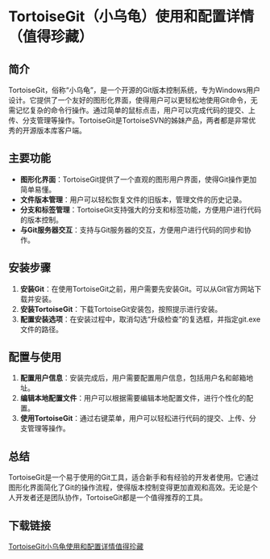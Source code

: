 # TortoiseGit（小乌龟）使用和配置详情（值得珍藏）

## 简介
TortoiseGit，俗称“小乌龟”，是一个开源的Git版本控制系统，专为Windows用户设计。它提供了一个友好的图形化界面，使得用户可以更轻松地使用Git命令，无需记忆复杂的命令行操作。通过简单的鼠标点击，用户可以完成代码的提交、上传、分支管理等操作。TortoiseGit是TortoiseSVN的姊妹产品，两者都是非常优秀的开源版本库客户端。

## 主要功能
- **图形化界面**：TortoiseGit提供了一个直观的图形用户界面，使得Git操作更加简单易懂。
- **文件版本管理**：用户可以轻松恢复文件的旧版本，管理文件的历史记录。
- **分支和标签管理**：TortoiseGit支持强大的分支和标签功能，方便用户进行代码的版本控制。
- **与Git服务器交互**：支持与Git服务器的交互，方便用户进行代码的同步和协作。

## 安装步骤
1. **安装Git**：在使用TortoiseGit之前，用户需要先安装Git。可以从Git官方网站下载并安装。
2. **安装TortoiseGit**：下载TortoiseGit安装包，按照提示进行安装。
3. **配置安装选项**：在安装过程中，取消勾选“升级检查”的复选框，并指定git.exe文件的路径。

## 配置与使用
1. **配置用户信息**：安装完成后，用户需要配置用户信息，包括用户名和邮箱地址。
2. **编辑本地配置文件**：用户可以根据需要编辑本地配置文件，进行个性化的配置。
3. **使用TortoiseGit**：通过右键菜单，用户可以轻松进行代码的提交、上传、分支管理等操作。

## 总结
TortoiseGit是一个易于使用的Git工具，适合新手和有经验的开发者使用。它通过图形化界面简化了Git的操作流程，使得版本控制变得更加直观和高效。无论是个人开发者还是团队协作，TortoiseGit都是一个值得推荐的工具。

## 下载链接

[TortoiseGit小乌龟使用和配置详情值得珍藏](https://pan.quark.cn/s/a4ef034fb0d5)